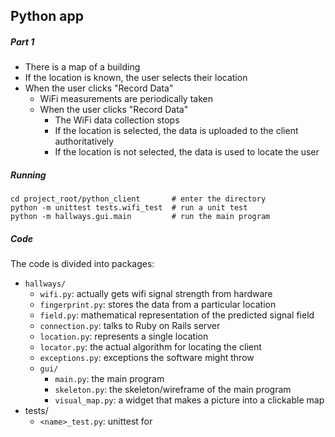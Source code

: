 Python app
-----------

##### Part 1 #####

- There is a map of a building
- If the location is known, the user selects their location
- When the user clicks "Record Data"
    * WiFi measurements are periodically taken
    * When the user clicks "Record Data"
        + The WiFi data collection stops
        + If the location is selected, the data is uploaded to the client authoritatively
		+ If the location is not selected, the data is used to locate the user


##### Running #####

    cd project_root/python_client       # enter the directory
    python -m unittest tests.wifi_test  # run a unit test
	python -m hallways.gui.main         # run the main program

##### Code #####

The code is divided into packages:

- `hallways/`
    * `wifi.py`: actually gets wifi signal strength from hardware
	* `fingerprint.py`: stores the data from a particular location
	* `field.py`: mathematical representation of the predicted signal field
	* `connection.py`: talks to Ruby on Rails server
	* `location.py`: represents a single location
	* `locator.py`: the actual algorithm for locating the client
	* `exceptions.py`: exceptions the software might throw
	* `gui/`
	    + `main.py`: the main program
		+ `skeleton.py`: the skeleton/wireframe of the main program
		+ `visual_map.py`: a widget that makes a picture into a clickable map
- tests/
    * `<name>_test.py`: unittest for <name>

